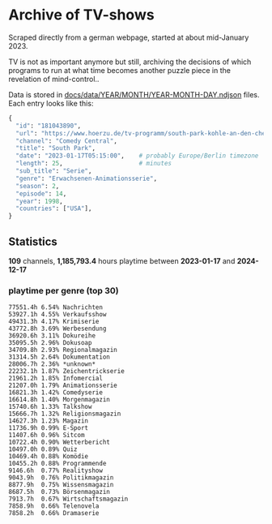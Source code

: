 # Archive of TV-shows

Scraped directly from a german webpage, started at about mid-January 2023.

TV is not as important anymore but still, archiving the decisions of which programs to run at what time
becomes another puzzle piece in the revelation of mind-control.. 

Data is stored in [docs/data/YEAR/MONTH/YEAR-MONTH-DAY.ndjson](docs/data/) files. 
Each entry looks like this:

```python
{
  "id": "181043890", 
  "url": "https://www.hoerzu.de/tv-programm/south-park-kohle-an-den-chefkoch/bid_181043890/", 
  "channel": "Comedy Central", 
  "title": "South Park", 
  "date": "2023-01-17T05:15:00",    # probably Europe/Berlin timezone 
  "length": 25,                     # minutes 
  "sub_title": "Serie", 
  "genre": "Erwachsenen-Animationsserie", 
  "season": 2, 
  "episode": 14, 
  "year": 1998, 
  "countries": ["USA"],
}
```

## Statistics

**109** channels, **1,185,793.4** hours playtime between **2023-01-17** and **2024-12-17**


### playtime per genre (top 30)

    77551.4h 6.54% Nachrichten
    53927.1h 4.55% Verkaufsshow
    49431.3h 4.17% Krimiserie
    43772.8h 3.69% Werbesendung
    36920.6h 3.11% Dokureihe
    35095.5h 2.96% Dokusoap
    34709.8h 2.93% Regionalmagazin
    31314.5h 2.64% Dokumentation
    28006.7h 2.36% *unknown*
    22232.1h 1.87% Zeichentrickserie
    21961.2h 1.85% Infomercial
    21207.0h 1.79% Animationsserie
    16821.3h 1.42% Comedyserie
    16614.8h 1.40% Morgenmagazin
    15740.6h 1.33% Talkshow
    15666.7h 1.32% Religionsmagazin
    14627.3h 1.23% Magazin
    11736.9h 0.99% E-Sport
    11407.6h 0.96% Sitcom
    10722.4h 0.90% Wetterbericht
    10497.0h 0.89% Quiz
    10469.4h 0.88% Komödie
    10455.2h 0.88% Programmende
    9146.6h  0.77% Realityshow
    9043.9h  0.76% Politikmagazin
    8877.9h  0.75% Wissensmagazin
    8687.5h  0.73% Börsenmagazin
    7913.7h  0.67% Wirtschaftsmagazin
    7858.9h  0.66% Telenovela
    7858.2h  0.66% Dramaserie
